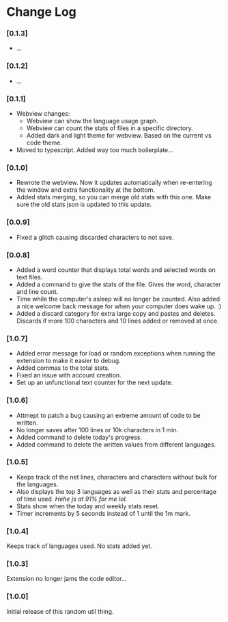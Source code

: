 # Change Log

### [0.1.3]
- ...

### [0.1.2]
- ...

### [0.1.1]
- Webview changes:
  - Webview can show the language usage graph.
  - Webview can count the stats of files in a specific directory.
  - Added dark and light theme for webview. Based on the current vs code theme. 
- Moved to typescript. Added way too much boilerplate... 

### [0.1.0]
- Rewrote the webview. Now it updates automatically when re-entering the window and extra functionality at the bottom.
- Added stats merging, so you can merge old stats with this one. Make sure the old stats json is updated to this update.

### [0.0.9]
- Fixed a glitch causing discarded characters to not save. 

### [0.0.8]
- Added a word counter that displays total words and selected words on text files.
- Added a command to give the stats of the file. Gives the word, character and line count.
- Time while the computer's asleep will no longer be counted. Also added a nice welcome back message for when your computer does wake up. :\)
- Added a discard category for extra large copy and pastes and deletes. Discards if more 100 characters and 10 lines added or removed at once.

### [1.0.7]
- Added error message for load or random exceptions when running the extension to make it easier to debug.
- Added commas to the total stats. 
- Fixed an issue with account creation.
- Set up an unfunctional text counter for the next update. 

### [1.0.6]
- Attmept to patch a bug causing an extreme amount of code to be written.
- No longer saves after 100 lines or 10k characters in 1 min.
- Added command to delete today's progress.
- Added command to delete the written values from different languages.

### [1.0.5]
- Keeps track of the net lines, characters and characters without bulk for the languages.
- Also displays the top 3 languages as well as their stats and percentage of time used. *Hehe js at 91% for me lol.*
- Stats show when the today and weekly stats reset.
- Timer increments by 5 seconds instead of 1 until the 1m mark.

### [1.0.4]
Keeps track of languages used. No stats added yet.

### [1.0.3]
Extension no longer jams the code editor...

### [1.0.0]
Initial release of this random util thing.
